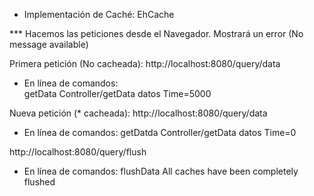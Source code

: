 * Implementación de Caché:   EhCache

*** Hacemos las peticiones desde el Navegador. Mostrará un error (No message available)

Primera petición (No cacheada): http://localhost:8080/query/data
  
  * En línea de comandos:  
        getData
        Controller/getData datos   Time=5000
        
Nueva petición (* cacheada):    http://localhost:8080/query/data

  * En línea de comandos: 
        getDatda
        Controller/getData datos   Time=0
        
http://localhost:8080/query/flush

  * En línea de comandos:
        flushData
        All caches have been completely flushed
